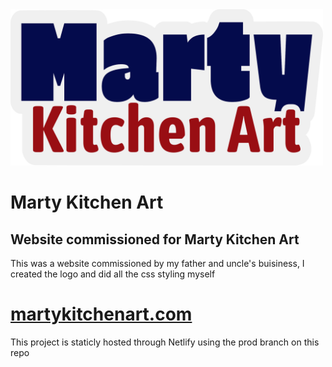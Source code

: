 <img src="./src/assets/martykitchenart.svg" height="250" />

# Marty Kitchen Art
## Website commissioned for Marty Kitchen Art

This was a website commissioned by my father and uncle's buisiness, I created the logo and did all the css styling myself

# [martykitchenart.com](http://martykitchenart.com)
This project is staticly hosted through Netlify using the prod branch on this repo
